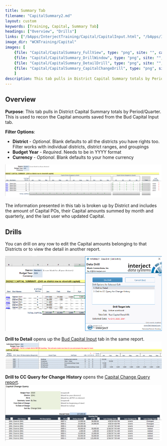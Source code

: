 ```yaml
---
title: Summary Tab
filename: "CapitalSummary2.md"
layout: custom
keywords: [Training, Capital, Summary Tab]
headings: ["Overview", "Drills"]
links: ["/bApps/InterjectTraining/Capital/CapitalInput.html", "/bApps/InterjectTraining/Capital/CCQuery.html"]
image_dir: "WCNTraining/Capital"
images: [
	{file: "Capital/CapitalSummary_FullView", type: "png", site: "", cat: "", sub: "", report: "", ribbon: "", config: ""}, 
	{file: "Capital/CapitalSummary_DrillWindow", type: "png", site: "", cat: "", sub: "", report: "", ribbon: "", config: ""}, 
	{file: "Capital/CapitalSummary_DetailDrill", type: "png", site: "", cat: "", sub: "", report: "", ribbon: "", config: ""}, 
	{file: "Capital/CapitalSummary_CapitalChangeDrill", type: "png", site: "", cat: "", sub: "", report: "", ribbon: "", config: ""}
	]
description: This tab pulls in District Capital Summary totals by Period/Quarter. This is used to recon the Capital amounts saved from the Bud Capital Input tab.
---
```


## Overview

**Purpose**:  This tab pulls in District Capital Summary totals by Period/Quarter. This is used to recon the Capital amounts saved from the Bud Capital Input tab.

**Filter Options**:

* **District** - *Optional*. Blank defaults to all the districts you have rights too. Filter works with individual districts, district ranges, and groupings
* **Budget Year** - *Required*. Needs to be in YYYY format
* **Currency** - *Optional*. Blank defaults to your home currency

[![](/images/WCNTraining/Capital/CapitalSummary_FullView.png)](/images/WCNTraining/Capital/CapitalSummary_FullView.png)

The information presented in this tab is broken up by District and includes the amount of Capital POs, their Capital amounts summed by month and quarterly, and the last user who updated Capital.

## Drills

You can drill on any row to edit the Capital amounts belonging to that Districts or to view the detail in another report.

[![](/images/WCNTraining/Capital/CapitalSummary_DrillWindow.png)](/images/WCNTraining/Capital/CapitalSummary_DrillWindow.png)

**Drill to Detail** opens up the [Bud Capital Input](/bApps/InterjectTraining/Capital/CapitalInput.html) tab in the same report.
[![](/images/WCNTraining/Capital/CapitalSummary_DetailDrill.png)](/images/WCNTraining/Capital/CapitalSummary_DetailDrill.png)

**Drill to CC Query for Change History** opens the [Capital Change Query report](/bApps/InterjectTraining/Capital/CCQuery.html).
[![](/images/WCNTraining/Capital/CapitalSummary_CapitalChangeDrill.png)](/images/WCNTraining/Capital/CapitalSummary_CapitalChangeDrill.png)

